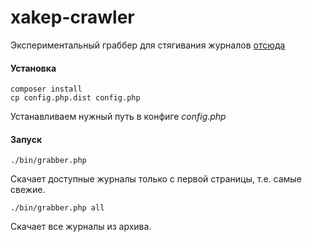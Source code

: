 xakep-crawler
=============

Экспериментальный граббер для стягивания журналов [отсюда](https://xakep.ru/issues)

#### Установка

    composer install
    cp config.php.dist config.php

Устанавливаем нужный путь в конфиге _config.php_

#### Запуск

    ./bin/grabber.php
    
Скачает доступные журналы только с первой страницы, т.е. самые свежие.

    ./bin/grabber.php all

Скачает все журналы из архива.
